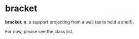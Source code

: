 # bracket

**bracket, n.** a support projecting from a wall (as to hold a shelf).

For now, please see the class list.
